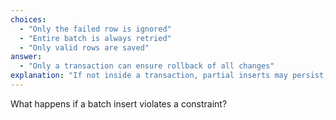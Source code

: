 ```yaml
---
choices:
  - "Only the failed row is ignored"
  - "Entire batch is always retried"
  - "Only valid rows are saved"
answer:
  - "Only a transaction can ensure rollback of all changes"
explanation: "If not inside a transaction, partial inserts may persist; transactions help rollback all."
---
```


What happens if a batch insert violates a constraint?
